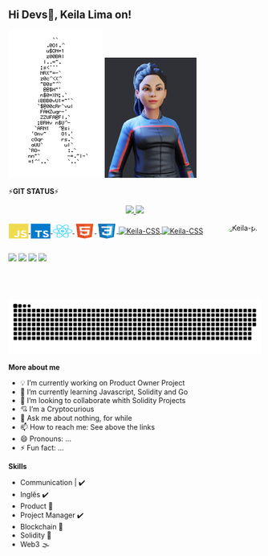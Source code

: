 ## Hi Devs👋, Keila Lima on!
  ![gif](https://github.com/Keilalim/Keilalim/blob/main/homem%20letra.gif)
   ![gif](https://github.com/Keilalim/Keilalim/blob/main/Avatar.PNG)
   
⚡**GIT STATUS**⚡

<div align="center">
  <a href="https://github.com/keilalim">
  <img height="180em" src="https://github-readme-stats.vercel.app/api?username=keilalim&show_icons=true&theme=dark&include_all_commits=true&count_private=true"/>
  <img height="180em" src="https://github-readme-stats.vercel.app/api/top-langs/?username=keilalim&layout=compact&langs_count=7&theme=dark"/>
</div>

<div style="display: inline_block"><br>
  <img align="center" alt="Keila-Js" height="30" width="40" src="https://raw.githubusercontent.com/devicons/devicon/master/icons/javascript/javascript-plain.svg">
  <img align="center" alt="Keila-Ts" height="30" width="40" src="https://raw.githubusercontent.com/devicons/devicon/master/icons/typescript/typescript-plain.svg">
  <img align="center" alt="Keila-React" height="30" width="40" src="https://raw.githubusercontent.com/devicons/devicon/master/icons/react/react-original.svg">
  <img align="center" alt="Keila-HTML" height="30" width="40" src="https://raw.githubusercontent.com/devicons/devicon/master/icons/html5/html5-original.svg">
  <img align="center" alt="Keila-CSS" height="30" width="40" src="https://raw.githubusercontent.com/devicons/devicon/master/icons/css3/css3-original.svg">
  <img align="center" alt="Keila-CSS" height="30" width="40" src="https://cdn.jsdelivr.net/gh/devicons/devicon/icons/bulma/bulma-plain.svg"> 
  <img align="center" alt="Keila-CSS" height="30" width="40" src="https://cdn.jsdelivr.net/gh/devicons/devicon/icons/solidity/solidity-original.svg" />          
  <img align="right" alt="Keila-pic" height="150" style="border-radius:50px;" 
  src="https://media.discordapp.net/attachments/639956127056134178/890373478988013628/Publicacoes_Instagram_1_1.png?width=676&height=676">

 </div>
   
  ##
 
<div> 
   	
 <a href="https://discord.gg/wagxzStdcR" target="_blank"><img src="https://img.shields.io/badge/Discord-7289DA?style=for-the-badge&logo=discord&logoColor=white" target="_blank"></a> 
  <a href = "mailto:keilalinkedin@gmail.com"><img src="https://img.shields.io/badge/-Gmail-%23333?style=for-the-badge&logo=gmail&logoColor=white" target="_blank"></a>
  <a href="https://www.linkedin.com/in/keila-de-lima-barbosa/" target="_blank"><img src="https://img.shields.io/badge/-LinkedIn-%230077B5?style=for-the-badge&logo=linkedin&logoColor=white" target="_blank"></a> 
 <img src="https://img.shields.io/badge/Telegram-2CA5E0?style=for-the-badge&logo=telegram&logoColor=white"></a>
 
  ![Snake animation](https://github.com/Keilalim/Keilalim/blob/main/github-contribution-grid-snake.svg) 
  
  **More about me**
- 💡 I’m currently working on Product Owner Project
- 🚀 I’m currently learning Javascript, Solidity and Go
- 👯 I’m looking to collaborate whith Solidity Projects
- 💘 I’m a Cryptocurious
- 💬 Ask me about nothing, for while
- 📫 How to reach me: See above the links 
- 😄 Pronouns: ...
- ⚡ Fun fact: ...

**Skills**   
- Communication | ✔️
- Inglês          ✔️
- Product         🔰 
- Project Manager ✔️  
- Blockchain      🔰 
- Solidity        🔰 
- Web3           🌫️ 
</div>

  


